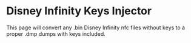 # Disney Infinity Keys Injector

This page will convert any .bin Disney Infinity nfc files without keys to a proper .dmp dumps with keys included.
